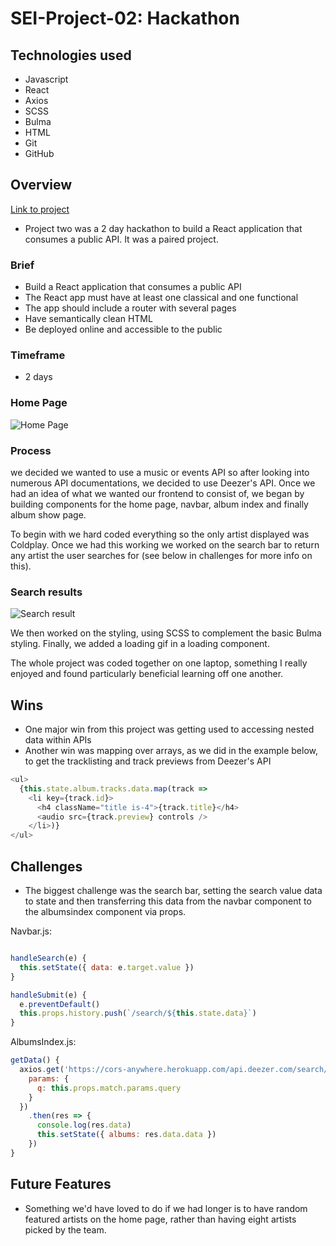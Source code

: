 # SEI-Project-02: Hackathon

## Technologies used

* Javascript
* React
* Axios
* SCSS
* Bulma
* HTML
* Git
* GitHub

## Overview

[Link to project](https://dsandor87.github.io/Project-notify/#/home)

* Project two was a 2 day hackathon to build a React application that consumes a public API. It was a paired project.

### Brief

* Build a React application that consumes a public API
* The React app must have at least one classical and one functional
* The app should include a router with several pages
* Have semantically clean HTML
* Be deployed online and accessible to the public

### Timeframe
* 2 days


### Home Page
![Home Page](https://github.com/dsandor87/Notify/blob/master/home.gif)

### Process

 we decided we wanted to use a music or events API so after looking into numerous API documentations, we decided to use Deezer's API. Once we had an idea of what we wanted our frontend to consist of, we began by building components for the home page, navbar, album index and finally album show page.

To begin with we hard coded everything so the only artist displayed was Coldplay. Once we had this working we worked on the search bar to return any artist the user searches for (see below in challenges for more info on this).


### Search results

![Search result](https://github.com/dsandor87/Notify/blob/master/single.gif)


We then worked on the styling, using SCSS to complement the basic Bulma styling. Finally, we added a loading gif in a loading component.

The whole project was coded together on one laptop, something I really enjoyed and found particularly beneficial learning off one another.


## Wins

* One major win from this project was getting used to accessing nested data within APIs
* Another win was mapping over arrays, as we did in the example below, to get the tracklisting and track previews from Deezer's API

```javascript
<ul>
  {this.state.album.tracks.data.map(track =>
    <li key={track.id}>
      <h4 className="title is-4">{track.title}</h4>
      <audio src={track.preview} controls />
    </li>)}
</ul>
```

## Challenges

* The biggest challenge was the search bar, setting the search value data to state and then transferring this data from the navbar component to the albumsindex component via props.

Navbar.js:
```javascript

handleSearch(e) {
  this.setState({ data: e.target.value })
}

handleSubmit(e) {
  e.preventDefault()
  this.props.history.push(`/search/${this.state.data}`)
}
```

AlbumsIndex.js:
```javascript
getData() {
  axios.get('https://cors-anywhere.herokuapp.com/api.deezer.com/search/album', {
    params: {
      q: this.props.match.params.query
    }
  })
    .then(res => {
      console.log(res.data)
      this.setState({ albums: res.data.data })
    })
}
```

## Future Features

* Something we'd have loved to do if we had longer is to have random featured artists on the home page, rather than having eight artists picked by the team.
